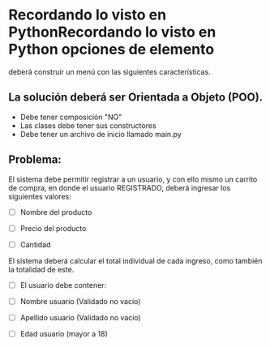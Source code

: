 # Recordando lo visto en PythonRecordando lo visto en Python opciones de elemento
deberá construir un menú con las siguientes características.

## La solución deberá ser Orientada a Objeto (POO).
* Debe tener composición "NO"
* Las clases debe tener sus constructores
* Debe tener un archivo de inicio llamado main.py

## Problema:

El sistema debe permitir registrar a un usuario, y con ello mismo un carrito de compra, en donde el usuario REGISTRADO, deberá ingresar los siguientes valores:

* [ ] Nombre del producto

* [ ] Precio del producto

* [ ] Cantidad

El sistema deberá calcular el total individual de cada ingreso, como también la totalidad de este.

* [ ] El usuario debe contener:

* [ ] Nombre usuario (Validado no vacío)

* [ ] Apellido usuario (Validado no vacío)

* [ ] Edad usuario (mayor a 18)
